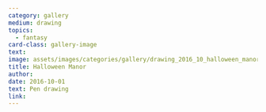```yaml
---
category: gallery
medium: drawing
topics:
  - fantasy
card-class: gallery-image
text:
image: assets/images/categories/gallery/drawing_2016_10_halloween_manor.png
title: Halloween Manor
author:
date: 2016-10-01
text: Pen drawing
link:
---
```

